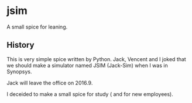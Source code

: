 # jsim
A small spice for leaning. 

## History 

This is very simple spice written by Python. 
Jack, Vencent and I joked that we should make a simulator named JSIM (Jack-Sim) when I was in Synopsys.

Jack will leave the office on 2016.9.

I deceided to make a small spice for study ( and for new employees).
